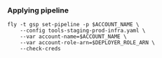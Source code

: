 ### Applying pipeline


```
fly -t gsp set-pipeline -p $ACCOUNT_NAME \
	--config tools-staging-prod-infra.yaml \
	--var account-name=$ACCOUNT_NAME \
	--var account-role-arn=$DEPLOYER_ROLE_ARN \
	--check-creds
```
